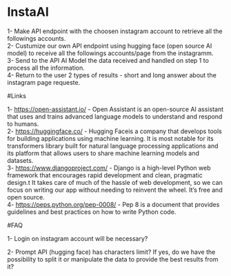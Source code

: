 # InstaAI

 1- Make API endpoint with the choosen instagram account to retrieve all the followings accounts. <br />
 2- Custumize our own API endpoint using hugging face (open source AI model) to receive all the followings accounts/page from the instagramm. <br />
 3- Send to the API AI Model the data received and handled on step 1 to process all the information. <br />
 4- Return to the user 2 types of results - short and long answer about the instagram page requeste. <br />

#Links

1- https://open-assistant.io/ - Open Assistant is an open-source AI assistant that uses and trains advanced language models to understand and respond to humans. <br />
2- https://huggingface.co/ - Hugging Faceis a company that develops tools for building applications using machine learning. It is most notable for its transformers library built for natural language processing applications and its platform that allows users to share machine learning models and datasets. <br />
3- https://www.djangoproject.com/ - Django is a high-level Python web framework that encourages rapid development and clean, pragmatic design.t It takes care of much of the hassle of web development, so we can focus on writing our app without needing to reinvent the wheel. It’s free and open source. <br />
4- https://peps.python.org/pep-0008/ - Pep 8 is a document that provides guidelines and best practices on how to write Python code. <br />

 #FAQ

 1- Login on instagram account will be necessary?

 2- Prompt API (hugging face) has characters limit? If yes, do we have the possibility to split it or manipulate the data to provide the best results from it?
